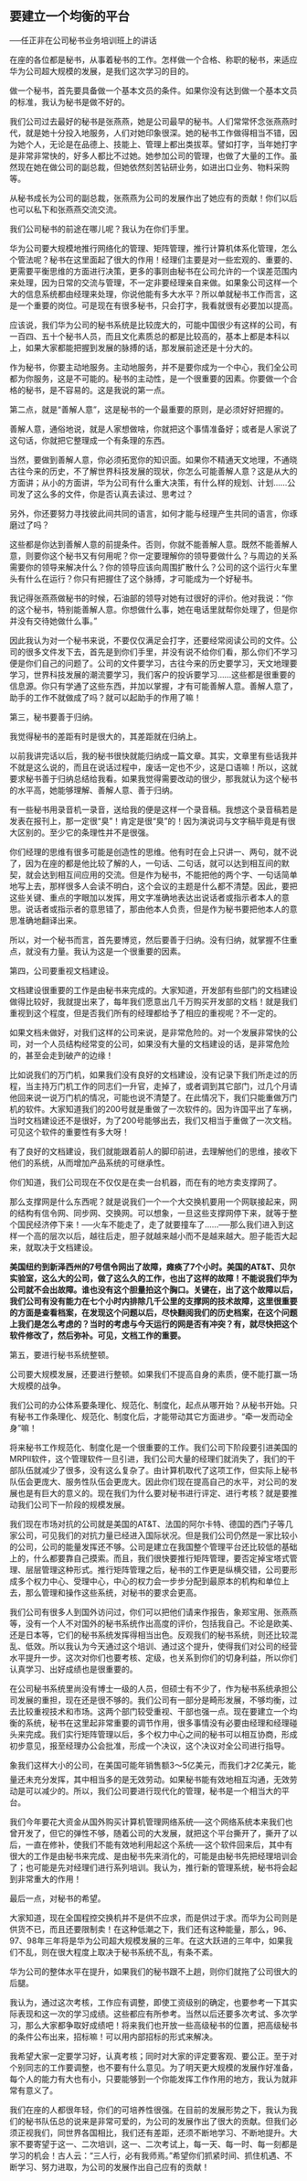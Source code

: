 ## 要建立一个均衡的平台

──任正非在公司秘书业务培训班上的讲话

在座的各位都是秘书，从事着秘书的工作。怎样做一个合格、称职的秘书，来适应华为公司超大规模的发展，是我们这次学习的目的。

做一个秘书，首先要具备做一个基本文员的条件。如果你没有达到做一个基本文员的标准，我认为秘书是做不好的。

我们公司过去最好的秘书是张燕燕，她是公司最早的秘书。人们常常怀念张燕燕时代，就是她十分投入地服务，人们对她印象很深。她的秘书工作做得相当不错，因为她个人，无论是在品德上、技能上、管理上都出类拔萃。譬如打字，当年她打字是非常非常快的，好多人都比不过她。她参加公司的管理，也做了大量的工作。虽然现在她在做公司的副总裁，但她依然刻苦钻研业务，如进出口业务、物料采购等。

从秘书成长为公司的副总裁，张燕燕为公司的发展作出了她应有的贡献！你们以后也可以私下和张燕燕交流交流。

我们公司秘书的前途在哪儿呢？我认为在你们手里。

华为公司要大规模地推行网络化的管理、矩阵管理，推行计算机体系化管理，怎么个管法呢？秘书在这里面起了很大的作用！经理们主要是对一些宏观的、重要的、更需要平衡思维的方面进行决策，更多的事则由秘书在公司允许的一个误差范围内来处理，因为日常的交流与管理，不一定非要经理亲自来做。如果象公司这样一个大的信息系统都由经理来处理，你说他能有多大水平？所以单就秘书工作而言，这是一个重要的岗位。可是现在有很多秘书，只会打字，我看就很有必要加以提高。

应该说，我们华为公司的秘书系统是比较庞大的，可能中国很少有这样的公司，有一百四、五十个秘书人员，而且文化素质总的都是比较高的，基本上都是本科以上，如果大家都能把握到发展的脉搏的话，那发展前途还是十分大的。

作为秘书，你要主动地服务。主动地服务，并不是要你成为一个中心，我们全公司都为你服务，这是不可能的。秘书的主动性，是一个很重要的因素。你要做一个合格的秘书，是不容易的。这是我说的第一点。

第二点，就是“善解人意”，这是秘书的一个最重要的原则，是必须好好把握的。

善解人意，通俗地说，就是人家想做啥，你就把这个事情准备好；或者是人家说了这句话，你就把它整理成一个有条理的东西。

当然，要做到善解人意，你必须拓宽你的知识面。如果你不精通天文地理，不通晓古往今来的历史，不了解世界科技发展的现状，你怎么可能善解人意？这是从大的方面讲；从小的方面讲，华为公司有什么重大决策，有什么样的规划、计划……公司发了这么多的文件，你是否认真去读过、思考过？

另外，你还要努力寻找彼此间共同的语言，如何才能与经理产生共同的语言，你琢磨过了吗？

这些都是你达到善解人意的前提条件。否则，你就不能善解人意。既然不能善解人意，则要你这个秘书又有何用呢？你一定要理解你的领导要做什么？与周边的关系需要你的领导来解决什么？你的领导应该向周围扩散什么？公司的这个运行火车里头有什么在运行？你只有把握住了这个脉搏，才可能成为一个好秘书。

我记得张燕燕做秘书的时候，石油部的领导对她有过很好的评价。他对我说：“你的这个秘书，特别能善解人意。你想做什么事，她在电话里就帮你处理了，但是你并没有交待她做什么事。”

因此我认为对一个秘书来说，不要仅仅满足会打字，还要经常阅读公司的文件。公司的很多文件发下去，首先是到你们手里，并没有说不给你们看，那么你们不学习便是你们自己的问题了。公司的文件要学习，古往今来的历史要学习，天文地理要学习，世界科技发展的潮流要学习，我们客户的投诉要学习……这些都是很重要的信息源。你只有学通了这些东西，并加以掌握，才有可能善解人意。善解人意了，助手的工作不就做成了吗？就可以起助手的作用了嘛！

第三，秘书要善于归纳。

我觉得秘书的差距有时是很大的，其差距就在归纳上。

以前我讲完话以后，我的秘书很快就能归纳成一篇文章。其实，文章里有些话我并不就是这么说的，而且在说话过程中，废话一定也不少，这是口语嘛！所以，这就要求秘书善于归纳总结给我看。如果我觉得需要改动的很少，那我就认为这个秘书的水平高，她能够理解、善解人意、善于归纳。

有一些秘书用录音机一录音，送给我的便是这样一个录音稿。我想这个录音稿若是发表在报刊上，那一定很“臭”！肯定是很“臭”的！因为演说词与文字稿毕竟是有很大区别的。至少它的条理性并不是很强。

你们经理的思维有很多可能是创造性的思维。他有时在会上只讲一、两句，就不说了，因为在座的都是他比较了解的人，一句话、二句话，就可以达到相互间的默契，就会达到相互间应用的交流。但是作为秘书，不能把他的两个字、一句话简单地写上去，那样很多人会读不明白，这个会议的主题是什么都不清楚。因此，要把这些关键、重点的字眼加以发挥，用文字准确地表达出说话者或指示者本人的意思。说话者或指示者的意思错了，那由他本人负责，但是作为秘书要把他本人的意思准确地翻译出来。

所以，对一个秘书而言，首先要博览，然后要善于归纳。没有归纳，就掌握不住重点，就没有力量。我认为这是一个很重要的因素。

第四，公司要重视文档建设。

文档建设很重要的工作是由秘书来完成的。大家知道，开发部有些部门的文档建设做得比较好，我就提出来了，每年我们愿意出几千万购买开发部的文档！就是我们重视到这个程度，但是否我们所有的经理都给予了相应的重视呢？不一定的。

如果文档未做好，对我们这样的公司来说，是非常危险的。对一个发展非常快的公司，对一个人员结构经常变的公司，如果没有大量的文档建设的话，是非常危险的，甚至会走到破产的边缘！

比如说我们的万门机，如果我们没有良好的文档建设，没有记录下我们所走过的历程，当主持万门机工作的同志们一升官，走掉了，或者调到其它部门，过几个月请他回来说一说万门机的情况，可能也说不清楚了。在此情况下，我们只能重做万门机的软件。大家知道我们的200号就是重做了一次软件的。因为许国平出了车祸，当时文档建设还不是很好，为了200号能够出去，我们又相当于重做了一次文档。可见这个软件的重要性有多大呀！

有了良好的文档建设，我们就能跟着前人的脚印前进，去理解他们的思维，接收下他们的系统，从而增加产品系统的可继承性。

你们知道，我们公司现在不仅仅是在卖一台机器，而在有的地方卖支撑网了。

那么支撑网是什么东西呢？就是说我们一个一个大交换机要用一个网联接起来，网的结构有信令网、同步网、交换网。可以想象，一旦这些支撑网停下来，就等于整个国民经济停下来！──火车不能走了，走了就要撞车了……──那么我们进入到这样一个高的层次以后，越往后走，胆子就越来越小而不是越来越大。胆子能否大起来，就取决于文档建设。

**美国纽约到新泽西州的7号信令网出了故障，瘫痪了7个小时。美国的AT&T、贝尔实验室，这么大的公司，做了这么久的工作，也出了这样的故障！不能说我们华为公司就不会出故障。谁也没有这个胆量拍这个胸口。关键在，出了这个故障以后，我们公司有没有能力在七个小时内排除几千公里的支撑网的技术故障，这里很重要的方面是查看档案，在发现这个问题以后，尽快翻阅我们的历史档案，在这个问题上我们是怎么考虑的？当时的考虑与今天运行的网是否有冲突？有，就尽快把这个软件修改了，然后弥补。可见，文档工作的重要。**

第五，要进行秘书系统整顿。

公司要大规模发展，还要进行整顿。如果我们不提高自身的素质，便不能打赢一场大规模的战争。

我们公司的办公体系要条理化、规范化、制度化，起点从哪开始？从秘书开始。只有秘书工作条理化、规范化、制度化后，才能带动其它方面进步。“牵一发而动全身”嘛！

将来秘书工作规范化、制度化是一个很重要的工作。我们公司下阶段要引进美国的MRPⅡ软件，这个管理软件一旦引进，我们公司大量的经理们就消失了，我们的干部队伍就减少了很多，没有这么复杂了。由计算机取代了这项工作，但实际上秘书队伍会更庞大、服务性队伍会更庞大。因此你们现在提高自己的水平，对公司的发展也是有巨大的意义的。现在我们为什么要对秘书进行评定、进行考核？就是要推动我们公司下一阶段的规模发展。

我们现在市场对抗的公司就是美国的AT&T、法国的阿尔卡特、德国的西门子等几家公司，可见我们的对抗力量已经进入国际状况。但是我们公司仍然是一家比较小的公司，公司的能量发挥还不够。公司是建立在我国整个管理平台还比较低的基础上的，什么都要靠自己摸索。而且，我们很快要推行矩阵管理，要否定掉宝塔式管理、层层管理这种形式。推行矩阵管理之后，秘书的工作更是纵横交错，公司要形成多个权力中心、受理中心，中心的权力会一步步分配到最原本的机构和单位上去，那么管理和操作这些系统，对秘书的要求会更高。

我们公司有很多人到国外访问过，你们可以把他们请来作报告，象郑宝用、张燕燕等，没有一个人不对国外的秘书系统作出高度的评价，包括我自己。不论是欧美、还是日本等，它们的秘书系统发挥得相当出色。反观我们的秘书系统，则还比较混乱、低效。所以我认为今天通过这个培训、通过这个提升，使得我们对公司的经营水平提升一步。这次对你们也要考核、定级，也关系到你们的切身利益，所以你们认真学习、出好成绩也是很重要的。

在公司秘书系统里尚没有博士一级的人员，但硕士有不少了，作为秘书系统承担公司发展的重担，现在还是很不够的。我们公司有一部分是畸形发展，不够均衡，过去比较重视技术和市场。这两个部门较受重视、干部也强一点。现在要建立一个均衡的系统，秘书在这里起非常重要的调节作用，很多事情没有必要由经理和经理碰头来完成。我们实行矩阵管理以后，多个权力中心之间的秘书可以相互协商，形成初步意见，报至经理办公会批准，形成一个决议，这个决议对全公司进行指导。

象我们这样大小的公司，在美国可能年销售额3～5亿美元，而我们才2亿美元，能量还未充分发挥，其中相当多的是无效劳动。如果秘书能有效地相互沟通，无效劳动是可以减少的。所以，我们公司要进行现代化的管理，秘书是一个相当大的平台。

我们今年要花大资金从国外购买计算机管理网络系统──这个网络系统本来我们也曾开发了，但它的弹性不够，随着公司的大发展，就把这个平台撕开了，撕开了以后，一直在修补，使我们不能有效地利用起这个系统──这个软件回来后，其中有很大的工作是由秘书来完成、是由秘书先来消化的，可能是由秘书先把经理培训会了；也可能是先对经理们进行系列培训。我认为，推行新的管理系统，秘书将会起到非常重大的作用！

最后一点，对秘书的希望。

大家知道，现在全国程控交换机并不是供不应求，而是供过于求。而华为公司则是供货不已，而且还要限制卖！在这种低潮之下，我们还有这种能量，那么，96、97、98年三年将是华为公司超大规模发展的三年。在这大跃进的三年中，如果我们不乱，则在很大程度上取决于秘书系统不乱，有条不紊。

华为公司的整体水平在提升，如果我们的秘书跟不上趟，则你们就拖了公司很大的后腿。

我认为，通过这次考核，工作应有调整，即使工资级别的确定，也要参考一下其实际表现和这一次的学习成绩。这些都应有所参考。当然以后还要多次考试、多次学习，那么大家都争取好成绩吧！将来我们也开放一些高级秘书的位置，把高级秘书的条件公布出来，招标嘛！可以用内部招标的形式来解决。

我希望大家一定要学习好，认真考核；同时对大家的评定要客观、要公正。至于对个别同志的工作要调整，也不要有什么意见。为了明天更大规模的发展作好准备，每个人的能力有大也有小，只要能够到一个你能发挥工作作用的地方，我认为就非常有意义了。

  我们在座的人都很年轻，你们的可培养性很强。在目前的发展形势之下，我认为我们的秘书队伍总的说来是非常可爱的，为公司的发展作出了很大的贡献。但我们必须正视我们，同世界各国相比，我们还有差距，还须不断地学习、不断地提升。大家不要寄望于这一、二次培训，这一、二次考试上，每一天、每一时、每一刻都是学习的机会！古人云：“三人行，必有我师焉。”希望你们抓紧时间、抓住机遇、不断学习、努力进取，为公司的发展作出自己应有的贡献！
